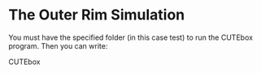 # The Outer Rim Simulation

You must have the specified folder (in this case test) to run the CUTEbox program. Then you can write:

CUTEbox <file>
